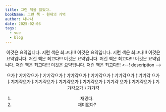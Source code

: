 ```yaml
---
title: 그런 책을 읽었다.
bookName: 그런 책 - 현재의 기억
author: 나나나
date: 2025-02-03
tags:
  - vue
  - blog
---
```

<Header />

이것은 요약입니다. 저런 책은 최고다!!!
이것은 요약입니다. 저런 책은 최고다!!!
이것은 요약입니다. 저런 책은 최고다!!!
이것은 요약입니다. 저런 책은 최고다!!!
이것은 요약입니다. 저런 책은 최고다!!!
이것은 요약입니다. 저런 책은 최고다!!!
<--! description -->

으가ㅑ갸갸갹으가ㅑ갸갸갹으가ㅑ갸갸갹으가ㅑ갸갸갹으가ㅑ갸갸갹으가ㅑ갸갸갹
으가ㅑ갸갸갹으가ㅑ갸갸갹으가ㅑ갸갸갹으가ㅑ갸갸갹으가ㅑ갸갸갹
으가ㅑ갸갸갹으가ㅑ갸갸갹으가ㅑ갸갸갹

1. 재밌다.
2. 재미없다?


<Footer />

